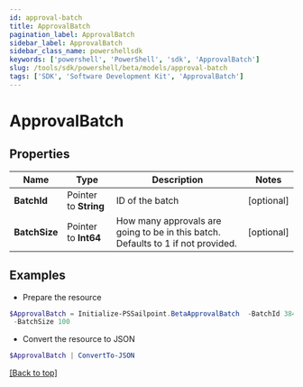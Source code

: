 ```yaml
---
id: approval-batch
title: ApprovalBatch
pagination_label: ApprovalBatch
sidebar_label: ApprovalBatch
sidebar_class_name: powershellsdk
keywords: ['powershell', 'PowerShell', 'sdk', 'ApprovalBatch'] 
slug: /tools/sdk/powershell/beta/models/approval-batch
tags: ['SDK', 'Software Development Kit', 'ApprovalBatch']
---
```



# ApprovalBatch

## Properties

Name | Type | Description | Notes
------------ | ------------- | ------------- | -------------
**BatchId** |  Pointer to **String** | ID of the batch | [optional] 
**BatchSize** |  Pointer to **Int64** | How many approvals are going to be in this batch. Defaults to 1 if not provided. | [optional] 

## Examples

- Prepare the resource
```powershell
$ApprovalBatch = Initialize-PSSailpoint.BetaApprovalBatch  -BatchId 38453251-6be2-5f8f-df93-5ce19e295837 `
 -BatchSize 100
```

- Convert the resource to JSON
```powershell
$ApprovalBatch | ConvertTo-JSON
```


[[Back to top]](#) 

